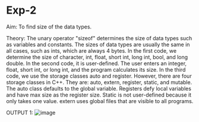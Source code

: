 # Exp-2
Aim: To find size of the data types.

Theory:
The unary operator "sizeof" determines the size of data types such as variables and constants. The sizes of data types are usually the same in all cases, such as ints, which are always 4 bytes. In the first code, we determine the size of character, int, float, short int, long int, bool, and long double. In the second code, it is user-defined. The user enters an integer, float, short int, or long int, and the program calculates its size. In the third code, we use the storage classes auto and register. However, there are four storage classes in C++. They are: auto, extern, register, static, and mutable. The auto class defaults to the global variable. Registers defy local variables and have max size as the register size. Static is not user-defined because it only takes one value. extern uses global files that are visible to all programs.

OUTPUT 1:
![image](https://github.com/user-attachments/assets/d88c38cd-7763-44f7-b082-150f9349d787)
